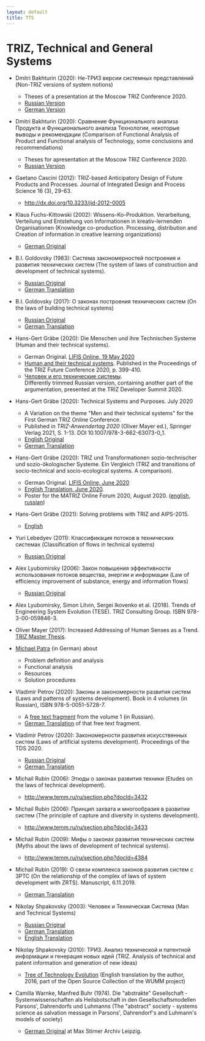 ```yaml
---
layout: default
title: TTS
---
```


# TRIZ, Technical and General Systems

* Dmitri Bakhturin (2020): Не-ТРИЗ версии системных представлений (Non-TRIZ
  versions of system notions)
  * Theses of a presentation at the Moscow TRIZ Conference 2020.
  * [Russian Version](Texts/Bakhturin/Bakhturin-2020-ru.pdf)
  * [German Version](Texts/Bakhturin/Bakhturin-2020-de.pdf)

* Dmitri Bakhturin (2020): Сравнение Функционального анализа Продукта и
  Функционального анализа Технологии, некоторые выводы и рекомендации
  (Comparison of Functional Analysis of Product and Functional analysis of
  Technology, some conclusions and recommendations)  
  * Theses for apresentation at the Moscow TRIZ Conference 2020.
  * [Russian Version](Texts/Bakhturin/Bakhturin-2020a-ru.pdf)

* Gaetano Cascini (2012): TRIZ-based Anticipatory Design of Future Products
  and Processes. Journal of Integrated Design and Process Science 16 (3),
  29-63.  
  * <http://dx.doi.org/10.3233/jid-2012-0005>

* Klaus Fuchs-Kittowski (2002): Wissens-Ko-Produktion. Verarbeitung,
  Verteilung und Entstehung von Informationen in kreativ-lernenden
  Organisationen (Knowledge co-production. Processing, distribution and
  Creation of information in creative learning organizations)
  * [German Original](http://www.informatik.uni-leipzig.de/~graebe/Texte/Fuchs-02.pdf)

* B.I. Goldovsky (1983): Система закономерностей построения и развития
  технических систем (The system of laws of construction and development of
  technical systems).
  * [Russian Original](https://triz-summit.ru/file.php/id/f303253-file-original.pdf)
  * [German Translation](Texts/Goldovski/Goldovski-1983-de.pdf)

* B.I. Goldovsky (2017): О законах построения технических систем (On the laws
  of building technical systems)
  * [Russian Original](https://www.metodolog.ru/node/2164)
  * [German Translation](Texts/Goldovski/Goldovski-2017-de.pdf)

* Hans-Gert Gräbe (2020): Die Menschen und ihre Technischen Systeme (Human and
  their technical systems).
  * German Original.
    [LIFIS Online, 19 May 2020](http://dx.doi.org/10.14625/graebe_20200519)
  * [Human and their technical systems](https://hg-graebe.de/EigeneTexte/tfc-20.pdf).
    Published in the Proceedings of the TRIZ Future Conference 2020, p. 399-410.
  * [Человек и его технические системы](https://hg-graebe.de/EigeneTexte/TDS-2020.pdf).  
    Differently trimmed Russian version, containing another part of the
    argumentation, presented at the TRIZ Developer Summit 2020.

* Hans-Gert Gräbe (2020): Technical Systems and Purposes. July 2020
    * A Variation on the theme "Men and their technical systems" for the First German
      TRIZ Online Conference.  
    * Published in _TRIZ-Anwendertag 2020_ (Oliver Mayer ed.), Springer Verlag
      2021, S. 1-13. DOI 10.1007/978-3-662-63073-0_1.
    * [English Original](https://hg-graebe.de/EigeneTexte/DAT-20-en.pdf)
    * [German Translation](https://hg-graebe.de/EigeneTexte/DAT-20-de.pdf)

* Hans-Gert Gräbe (2020): TRIZ und Transformationen sozio-technischer und
  sozio-ökologischer Systeme.  Ein Vergleich (TRIZ and transitions of
  socio-technical and socio-ecological systems. A comparison).
  * German Original. [LIFIS Online, June 2020](http://dx.doi.org/10.14625/graebe_20200627)
  * [English Translation, June 2020](https://hg-graebe.de/EigeneTexte/sys-20-en.pdf).
  * Poster for the MATRIZ Online Forum 2020, August 2020.
    ([english](https://hg-graebe.de/EigeneTexte/MOF-20-en.pdf),
    [russian](https://hg-graebe.de/EigeneTexte/MOF-20-ru.pdf))

* Hans-Gert Gräbe (2021): Solving problems with TRIZ and AIPS-2015. 
  * [English](Texts/Graebe/Graebe-2021a-en.pdf)

* Yuri Lebedyev (2011): Классификация потоков в технических системах
  (Classification of flows in technical systems)
  * [Russian Original](https://www.metodolog.ru/node/967)

* Alex Lyubomirsky (2006): Закон повышения эффективности использования потоков
  вещества, энергии и информации (Law of efficiency improvement of substance,
  energy and information flows)
  * [Russian Original](https://triz-summit.ru/confer/tds-2006/203452/203525/)

* Alex Lyubomirsky, Simon Litvin, Sergei Ikovenko et al. (2018). Trends of
  Engineering System Evolution (TESE). TRIZ Consulting Group. ISBN
  978-3-00-059846-3.

* Oliver Mayer (2017): Increased Addressing of Human Senses as a Trend.
  [TRIZ Master Thesis](Texts/Mayer-2017.pdf).

* [Michael Patra](https://www.michael-patra.de/triz/) (in German) about
  - Problem definition and analysis
  - Functional analysis
  - Resources
  - Solution procedures

* Vladimir Petrov (2020): Законы и закономерности развития систем (Laws and
  patterns of systems development). Book in 4 volumes (in Russian), ISBN
  978-5-0051-5728-7.
  * A [free text fragment](Texts/Petrov/Petrov-LawsFragment-ru.pdf) from the
    volume 1 (in Russian).
  * [German Translation](Texts/Petrov/Petrov-LawsFragment-de.pdf) of that free
    text fragment.

* Vladimir Petrov (2020): Закономерности развития искусственных систем (Laws
  of artificial systems development).  Proceedings of the TDS 2020.
  * [Russian Original](https://r1.nubex.ru/s828-c8b/f3215_04/Petrov-TDS-2020-regularities[1].pdf)
  * [German Translation](Texts/Petrov/Petrov-2020-de.pdf)

* Michail Rubin (2006): Этюды о законах развития техники (Etudes on the laws
  of technical development).
  * <http://www.temm.ru/ru/section.php?docId=3432>
  
* Michail Rubin (2006): Принцип захвата и многообразия в развитии систем (The
  principle of capture and diversity in systems development).
  * <http://www.temm.ru/ru/section.php?docId=3433>
  
* Michail Rubin (2009): Мифы о законах развития технических систем (Myths
  about the laws of development of technical systems).
  * <http://www.temm.ru/ru/section.php?docId=4384>
  
* Michail Rubin (2019): О связи комплекса законов развития систем с ЗРТС (On
  the relationship of the complex of laws of system development with ZRTS).
  Manuscript, 6.11.2019.
  * [German Translation](Texts/Rubin-19-de.pdf)

* Nikolay Shpakovsky (2003): Человек и Техническая Система (Man and Technical
  Systems)
  * [Russian Original](Texts/Shpakovsky/mts-ru.pdf)
  * [German Translation](Texts/Shpakovsky/mts-de.pdf)
  * [English Translation](Texts/Shpakovsky/mts-en.pdf)

* Nikolay Shpakovsky (2010): ТРИЗ. Анализ технической и патентной информации и
  генерация новых идей (TRIZ. Analysis of technical and patent information and
  generation of new ideas)
  * [Tree of Technology Evolution](Texts/Shpakovsky/Shpakovsky-2016.pdf)
    (English translation by the author, 2016, part of the Open Source
    Collection of the WUMM project)

* Camilla Warnke, Manfred Buhr (1974). Die "abstrakte" Gesellschaft -
  Systemwissenschaften als Heilsbotschaft in den Gesellschaftsmodellen
  Parsons', Dahrendorfs und Luhmanns (The "abstract" society - systems science
  as salvation message in Parsons', Dahrendorf's and Luhmann's models of
  society)
  * [German Original](http://www.max-stirner-archiv-leipzig.de/dokumente/WarnkeAbstrakteGesellschaft.pdf)
    at Max Stirner Archiv Leipzig.


